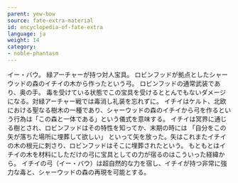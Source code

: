 ```yaml
---
parent: yew-bow
source: fate-extra-material
id: encyclopedia-of-fate-extra
language: ja
weight: 14
category:
- noble-phantasm
---
```


イー・バウ。
緑アーチャーが持つ対人宝具。
ロビンフッドが拠点としたシャーウッドの森のイチイの木から作ったという弓。
ロビンフッドの通常武装であり、奥の手。
毒を受けている状態でこの宝具を受けるととんでもないダメージになる。対緑アーチャー戦では毒消し礼装を忘れずに。
イチイはケルト、北欧における聖なる樹木の一種であり、シャーウッドの森のイチイから弓を作るという行為は「この森と一体である」という儀式を意味する。
イチイは冥界に通じる樹とされ、ロビンフッドはその特性を知ってか、末期の時には
「自分をこの矢が落ちた場所に埋葬して欲しい」
といって矢を放った。矢はこれまたイチイの木の根元に刺さり、ロビンフッドはそこに埋葬されたという。
もともとはイチイの木を材料にしただけの弓に宝具としての力が宿るのはこういった経緯から。
イチイの弓（イー・バウ）は超自然的な力を宿し、イチイが持つ非常に強力な毒と、シャーウッドの森の再現を可能とする。
